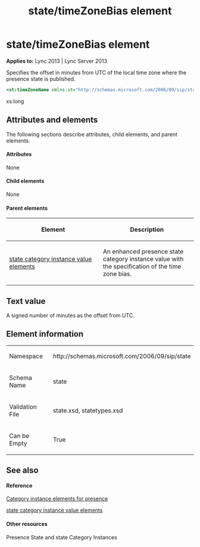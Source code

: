 ﻿---
title: state/timeZoneBias element
TOCTitle: state/timeZoneBias element
ms:assetid: 3c3fb921-304a-483b-836d-30f8983bb917
ms:mtpsurl: https://msdn.microsoft.com/en-us/library/Dn438961(v=office.15)
ms:contentKeyID: 57093997
ms.date: 07/24/2014
mtps_version: v=office.15
dev_langs:
- xml
---

# state/timeZoneBias element


**Applies to:** Lync 2013 | Lync Server 2013

Specifies the offset in minutes from UTC of the local time zone where the presence state is published.

``` xml
<st:timeZoneName xmlns:st="http://schemas.microsoft.com/2006/09/sip/state" >xs:long</st:timeZoneName>
```

xs:long

## Attributes and elements

The following sections describe attributes, child elements, and parent elements.

#### Attributes

None

#### Child elements

None

#### Parent elements

<table>
<colgroup>
<col style="width: 50%" />
<col style="width: 50%" />
</colgroup>
<thead>
<tr class="header">
<th><p>Element</p></th>
<th><p>Description</p></th>
</tr>
</thead>
<tbody>
<tr class="odd">
<td><p><a href="state-category-instance-value-elements.md">state category instance value elements</a></p></td>
<td><p>An enhanced presence state category instance value with the specification of the time zone bias.</p></td>
</tr>
</tbody>
</table>


## Text value

A signed number of minutes as the offset from UTC.

## Element information

<table>
<colgroup>
<col style="width: 50%" />
<col style="width: 50%" />
</colgroup>
<tbody>
<tr class="odd">
<td><p>Namespace</p></td>
<td><p>http://schemas.microsoft.com/2006/09/sip/state</p></td>
</tr>
<tr class="even">
<td><p>Schema Name</p></td>
<td><p>state</p></td>
</tr>
<tr class="odd">
<td><p>Validation File</p></td>
<td><p>state.xsd, statetypes.xsd</p></td>
</tr>
<tr class="even">
<td><p>Can be Empty</p></td>
<td><p>True</p></td>
</tr>
</tbody>
</table>


## See also

#### Reference

[Category instance elements for presence](category-instance-elements-for-presence.md)

[state category instance value elements](state-category-instance-value-elements.md)

#### Other resources

Presence State and state Category Instances

